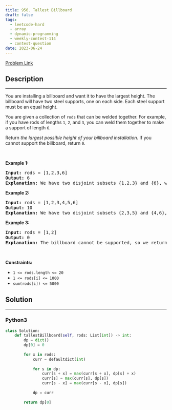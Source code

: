 ```yaml
---
title: 956. Tallest Billboard
draft: false
tags: 
  - leetcode-hard
  - array
  - dynamic-programming
  - weekly-contest-114
  - contest-question
date: 2023-06-24
---
```


[Problem Link](https://leetcode.com/problems/tallest-billboard/)

## Description

---
<p>You are installing a billboard and want it to have the largest height. The billboard will have two steel supports, one on each side. Each steel support must be an equal height.</p>

<p>You are given a collection of <code>rods</code> that can be welded together. For example, if you have rods of lengths <code>1</code>, <code>2</code>, and <code>3</code>, you can weld them together to make a support of length <code>6</code>.</p>

<p>Return <em>the largest possible height of your billboard installation</em>. If you cannot support the billboard, return <code>0</code>.</p>

<p>&nbsp;</p>
<p><strong class="example">Example 1:</strong></p>

<pre>
<strong>Input:</strong> rods = [1,2,3,6]
<strong>Output:</strong> 6
<strong>Explanation:</strong> We have two disjoint subsets {1,2,3} and {6}, which have the same sum = 6.
</pre>

<p><strong class="example">Example 2:</strong></p>

<pre>
<strong>Input:</strong> rods = [1,2,3,4,5,6]
<strong>Output:</strong> 10
<strong>Explanation:</strong> We have two disjoint subsets {2,3,5} and {4,6}, which have the same sum = 10.
</pre>

<p><strong class="example">Example 3:</strong></p>

<pre>
<strong>Input:</strong> rods = [1,2]
<strong>Output:</strong> 0
<strong>Explanation:</strong> The billboard cannot be supported, so we return 0.
</pre>

<p>&nbsp;</p>
<p><strong>Constraints:</strong></p>

<ul>
	<li><code>1 &lt;= rods.length &lt;= 20</code></li>
	<li><code>1 &lt;= rods[i] &lt;= 1000</code></li>
	<li><code>sum(rods[i]) &lt;= 5000</code></li>
</ul>


## Solution

---
### Python3
``` py title='tallest-billboard'
class Solution:
    def tallestBillboard(self, rods: List[int]) -> int:
        dp = dict()
        dp[0] = 0
        
        for x in rods:
            curr = defaultdict(int)
            
            for s in dp:
                curr[s + x] = max(curr[s + x], dp[s] + x)
                curr[s] = max(curr[s], dp[s])
                curr[s - x] = max(curr[s - x], dp[s])
                
            dp = curr
        
        return dp[0]
```


